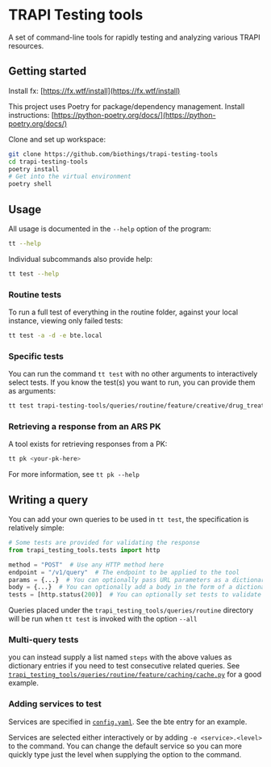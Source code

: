 # TRAPI Testing tools

A set of command-line tools for rapidly testing and analyzing various TRAPI resources.

## Getting started

Install fx: [https://fx.wtf/install](https://fx.wtf/install)

This project uses Poetry for package/dependency management. Install instructions: [https://python-poetry.org/docs/](https://python-poetry.org/docs/)

Clone and set up workspace:

```bash
git clone https://github.com/biothings/trapi-testing-tools
cd trapi-testing-tools
poetry install
# Get into the virtual environment
poetry shell
```

## Usage

All usage is documented in the `--help` option of the program:

```bash
tt --help
```

Individual subcommands also provide help:

```bash
tt test --help
```

### Routine tests

To run a full test of everything in the routine folder, against your local instance, viewing only failed tests:

```bash
tt test -a -d -e bte.local
```

### Specific tests

You can run the command `tt test` with no other arguments to interactively select tests. If you know the test(s) you want to run, you can provide them as arguments:

```bash
tt test trapi-testing-tools/queries/routine/feature/creative/drug_treats_disease.hurl
```

### Retrieving a response from an ARS PK

A tool exists for retrieving responses from a PK:

```bash
tt pk <your-pk-here>
```

For more information, see `tt pk --help`

## Writing a query

You can add your own queries to be used in `tt test`, the specification is relatively simple:

```python
# Some tests are provided for validating the response
from trapi_testing_tools.tests import http

method = "POST"  # Use any HTTP method here
endpoint = "/v1/query"  # The endpoint to be applied to the tool
params = {...}  # You can optionally pass URL parameters as a dictionary of param_name: value
body = {...}  # You can optionally add a body in the form of a dictionary
tests = [http.status(200)]  # You can optionally set tests to validate the response
```

Queries placed under the `trapi_testing_tools/queries/routine` directory will be run when `tt test` is invoked with the option `--all`

### Multi-query tests

you can instead supply a list named `steps` with the above values as dictionary entries if you need to test consecutive related queries. See [`trapi_testing_tools/queries/routine/feature/caching/cache.py`](https://github.com/biothings/bte-hurl/blob/main/trapi_testing_tools/queries/routine/feature/caching/cache.py) for a good example.

### Adding services to test

Services are specified in [`config.yaml`](https://github.com/biothings/bte-hurl/blob/main/config.yaml). See the bte entry for an example.

Services are selected either interactively or by adding `-e <service>.<level>` to the command. You can change the default service so you can more quickly type just the level when supplying the option to the command.
